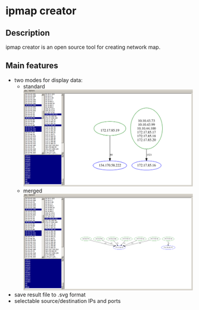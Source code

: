 # ipmap creator

## Description
ipmap creator is an open source tool for creating network map.

## Main features
* two modes for display data:
  * standard 
![Standart example](/screen1.png)
  * merged
![Merged example](/screen2.png)
* save result file to .svg format
* selectable source/destination IPs and ports
